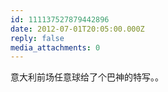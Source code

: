 ```yaml
---
id: 111137527879442896
date: 2012-07-01T20:05:00.000Z
reply: false
media_attachments: 0
---
```


意大利前场任意球给了个巴神的特写。。 ​​​​

